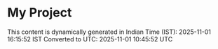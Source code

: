 # My Project

This content is dynamically generated in Indian Time (IST): 2025-11-01 16:15:52 IST
Converted to UTC: 2025-11-01 10:45:52 UTC

